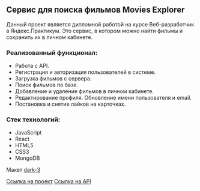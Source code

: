 ## Сервис для поиска фильмов Movies Explorer
Данный проект является дипломной работой на курсе Веб-разработчик в Яндекс.Практикум. Это сервис, в котором можно найти фильмы и сохранить их в личном кабинете.

### Реализованный функционал:
- Работа с API.
- Регистрация и авторизация пользователей в системе.
- Загрузка фильмов с сервера.
- Поиск фильмов по базе.
- Добавление и удаление фильмов в личном кабинете.
- Редактирование профиля. Обновление имени пользователя и email.
- Постановка и снятие лайков на карточках.

### Стек технологий:
- JavaScript
- React
- HTML5
- CSS3
- MongoDB

Макет [dark-3](https://www.figma.com/file/6FMWkB94wE7KTkcCgUXtnC/%D0%94%D0%B8%D0%BF%D0%BB%D0%BE%D0%BC%D0%BD%D1%8B%D0%B9-%D0%BF%D1%80%D0%BE%D0%B5%D0%BA%D1%82?type=design&node-id=1%3A8630&mode=design&t=Q053DJE39GlLFHfW-1)

[Ссылка на проект](https://diploma.tmalceva.nomoredomainsmonster.ru)
[Ссылка на API](https://api.diploma.tmalceva.nomoredomainsmonster.ru)

